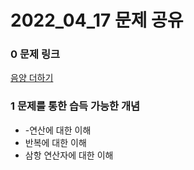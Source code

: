 # 2022_04_17 문제 공유

### 0 문제 링크
[음양 더하기](https://programmers.co.kr/learn/courses/30/lessons/76501)

### 1 문제를 통한 습득 가능한 개념
- -연산에 대한 이해
- 반복에 대한 이해
- 삼항 연산자에 대한 이해